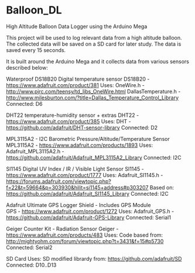 # Balloon_DL
High Altitude Balloon Data Logger using the Arduino Mega

This project will be used to log relevant data from a high altitude balloon. The collected data will be saved on a SD card for later study. The data is saved every 15 seconds.  

It is built around the Arduino Mega and it collects data from various sensors described below: 

Waterproof DS18B20 Digital temperature sensor
DS18B20 - https://www.adafruit.com/product/381
Uses:
	OneWire.h - http://www.pjrc.com/teensy/td_libs_OneWire.html
	DallasTemperature.h - http://www.milesburton.com/?title=Dallas_Temperature_Control_Library
Connected: D6
	
DHT22 temperature-humidity sensor + extras
DHT22 - https://www.adafruit.com/product/385
Uses: 
	DHT - https://github.com/adafruit/DHT-sensor-library
Connected: D2	

MPL3115A2 - I2C Barometric Pressure/Altitude/Temperature Sensor	
MPL3115A2 - https://www.adafruit.com/products/1893
Uses: 
	Adafruit_MPL3115A2.h - https://github.com/adafruit/Adafruit_MPL3115A2_Library
Connected: I2C 

SI1145 Digital UV Index / IR / Visible Light Sensor
SI1145 - https://www.adafruit.com/product/1777
Uses: 
	Adafruit_SI1145.h -
	https://forums.adafruit.com/viewtopic.php?f=22&t=59664&p=303930&hilit=si1145+address#p303207
	Based on: https://github.com/adafruit/Adafruit_SI1145_Library
Connected: I2C

Adafruit Ultimate GPS Logger Shield - Includes GPS Module		
GPS - https://www.adafruit.com/product/1272
Uses:
	Adafruit_GPS.h - https://github.com/adafruit/Adafruit-GPS-Library
Connected: Serial1
	
Geiger Counter Kit - Radiation Sensor
Geiger - https://www.adafruit.com/products/483
Uses: 
		Code based from: http://mightyohm.com/forum/viewtopic.php?t=3431&f=15#p5730
Connected: Serial2

SD Card
Uses:
	SD modified librardy from: https://github.com/adafruit/SD
Connected: D10..D13

